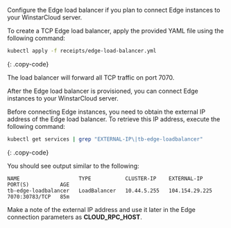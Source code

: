 Configure the Edge load balancer if you plan to connect Edge instances to your WinstarCloud server.

To create a TCP Edge load balancer, apply the provided YAML file using the following command:

```bash
kubectl apply -f receipts/edge-load-balancer.yml
```
{: .copy-code}

The load balancer will forward all TCP traffic on port 7070.

After the Edge load balancer is provisioned, you can connect Edge instances to your WinstarCloud server.

Before connecting Edge instances, you need to obtain the external IP address of the Edge load balancer. To retrieve this IP address, execute the following command:

```bash
kubectl get services | grep "EXTERNAL-IP\|tb-edge-loadbalancer"
```
{: .copy-code}

You should see output similar to the following:

```text
NAME                   TYPE           CLUSTER-IP    EXTERNAL-IP      PORT(S)          AGE
tb-edge-loadbalancer   LoadBalancer   10.44.5.255   104.154.29.225   7070:30783/TCP   85m
```

Make a note of the external IP address and use it later in the Edge connection parameters as **CLOUD_RPC_HOST**.